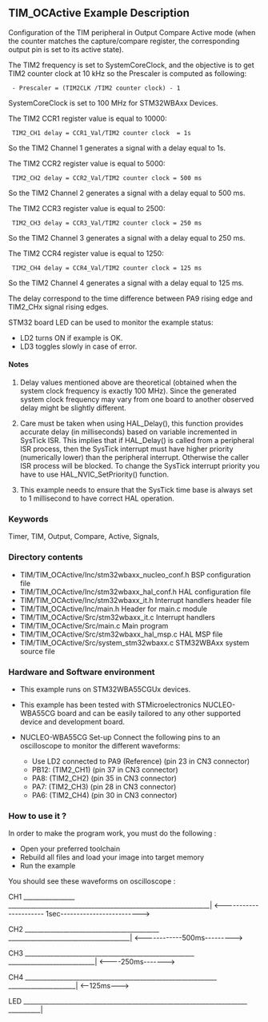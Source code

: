 ## <b>TIM_OCActive Example Description</b>

Configuration of the TIM peripheral in Output Compare Active mode 
(when the counter matches the capture/compare register, the corresponding output 
pin is set to its active state).

  The TIM2 frequency is set to SystemCoreClock, and the objective is
  to get TIM2 counter clock at 10 kHz so the Prescaler is computed as following:

     - Prescaler = (TIM2CLK /TIM2 counter clock) - 1

  SystemCoreClock is set to 100 MHz for STM32WBAxx Devices.

  The TIM2 CCR1 register value is equal to 10000:

     TIM2_CH1 delay = CCR1_Val/TIM2 counter clock  = 1s

  So the TIM2 Channel 1 generates a signal with a delay equal to 1s.

  The TIM2 CCR2 register value is equal to 5000:

     TIM2_CH2 delay = CCR2_Val/TIM2 counter clock = 500 ms

  So the TIM2 Channel 2 generates a signal with a delay equal to 500 ms.

  The TIM2 CCR3 register value is equal to 2500:

     TIM2_CH3 delay = CCR3_Val/TIM2 counter clock = 250 ms

  So the TIM2 Channel 3 generates a signal with a delay equal to 250 ms.

  The TIM2 CCR4 register value is equal to 1250:

     TIM2_CH4 delay = CCR4_Val/TIM2 counter clock = 125 ms

  So the TIM2 Channel 4 generates a signal with a delay equal to 125 ms.

  The delay correspond to the time difference between PA9 rising edge and
  TIM2_CHx signal rising edges.

  STM32 board LED can be used to monitor the example status:

  - LD2 turns ON if example is OK.
  - LD3 toggles slowly in case of error.

#### <b>Notes</b>

 1. Delay values mentioned above are theoretical (obtained when the system clock frequency 
    is exactly 100 MHz). Since the generated system clock frequency may vary from one board to another observed
    delay might be slightly different.
  
 2. Care must be taken when using HAL_Delay(), this function provides accurate delay (in milliseconds)
    based on variable incremented in SysTick ISR. This implies that if HAL_Delay() is called from
    a peripheral ISR process, then the SysTick interrupt must have higher priority (numerically lower)
    than the peripheral interrupt. Otherwise the caller ISR process will be blocked.
    To change the SysTick interrupt priority you have to use HAL_NVIC_SetPriority() function.

 3. This example needs to ensure that the SysTick time base is always set to 1 millisecond
    to have correct HAL operation.

### <b>Keywords</b>

Timer, TIM, Output, Compare, Active, Signals, 

### <b>Directory contents</b>

  - TIM/TIM_OCActive/Inc/stm32wbaxx_nucleo_conf.h   BSP configuration file
  - TIM/TIM_OCActive/Inc/stm32wbaxx_hal_conf.h    	HAL configuration file
  - TIM/TIM_OCActive/Inc/stm32wbaxx_it.h          	Interrupt handlers header file
  - TIM/TIM_OCActive/Inc/main.h                  	Header for main.c module  
  - TIM/TIM_OCActive/Src/stm32wbaxx_it.c          	Interrupt handlers
  - TIM/TIM_OCActive/Src/main.c                  	Main program
  - TIM/TIM_OCActive/Src/stm32wbaxx_hal_msp.c     	HAL MSP file
  - TIM/TIM_OCActive/Src/system_stm32wbaxx.c      	STM32WBAxx system source file


### <b>Hardware and Software environment</b>

  - This example runs on STM32WBA55CGUx devices.
    
  - This example has been tested with STMicroelectronics NUCLEO-WBA55CG 
    board and can be easily tailored to any other supported device 
    and development board.      

  - NUCLEO-WBA55CG Set-up
   Connect the following pins to an oscilloscope to monitor the different waveforms:
      - Use LD2 connected to PA9 (Reference) (pin 23 in CN3 connector)
      - PB12: (TIM2_CH1) (pin 37 in CN3 connector)
      - PA8: (TIM2_CH2) (pin 35 in CN3 connector)
      - PA7: (TIM2_CH3) (pin 28 in CN3 connector)
      - PA6: (TIM2_CH4) (pin 30 in CN3 connector)

### <b>How to use it ?</b>

In order to make the program work, you must do the following :

 - Open your preferred toolchain
 - Rebuild all files and load your image into target memory
 - Run the example

You should see these waveforms on oscilloscope :

 CH1                                                            ________________
 _______________________________________________________________|
           <---------------------- 1sec------------------------->
           
 CH2                                   __________________________________________
 ______________________________________|
           <------------500ms--------->
 
 CH3                        _____________________________________________________
 ___________________________|
           <----250ms------->
 
 CH4                  ____________________________________________________________
 _____________________|
           <--125ms--->

 LED       ______________________________________________________________________
 __________|


